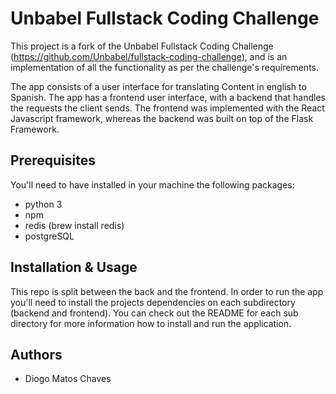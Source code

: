# Unbabel Fullstack Coding Challenge

This project is a fork of the Unbabel Fullstack Coding Challenge (https://github.com/Unbabel/fullstack-coding-challenge),
and is an implementation of all the functionality as per the challenge's requirements.

The app consists of a user interface for translating Content in english to Spanish. The app has a frontend user interface,
with a backend that handles the requests the client sends. The frontend was implemented with
the React Javascript framework, whereas the backend was built on top of the Flask Framework.


## Prerequisites

You'll need to have installed in your machine the following packages:

- python 3
- npm
- redis (brew install redis)
- postgreSQL


## Installation & Usage

This repo is split between the back and the frontend. In order to run the app you'll need to install the projects
dependencies on each subdirectory (backend and frontend). You can check out the README for each sub directory for more
information how to install and run the application.


## Authors

* Diogo Matos Chaves